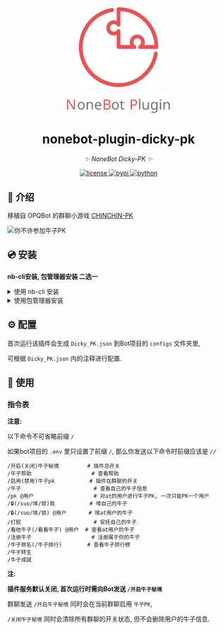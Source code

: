 <div align="center">
  <a href="https://v2.nonebot.dev/store"><img src="https://raw.githubusercontent.com/tkgs0/nbpt/resources/nbp_logo.png" width="180" height="180" alt="NoneBotPluginLogo"></a>
  <br>
  <p><img src="https://raw.githubusercontent.com/tkgs0/nbpt/resources/NoneBotPlugin.svg" width="240" alt="NoneBotPluginText"></p>
</div>

<div align="center">

# nonebot-plugin-dicky-pk

_✨ NoneBot Dicky-PK ✨_


<a href="./LICENSE">
    <img src="https://img.shields.io/github/license/tkgs0/nonebot-plugin-dicky-pk.svg" alt="license">
</a>
<a href="https://pypi.python.org/pypi/nonebot-plugin-dicky-pk">
    <img src="https://img.shields.io/pypi/v/nonebot-plugin-dicky-pk.svg" alt="pypi">
</a>
<a href="https://www.python.org">
    <img src="https://img.shields.io/badge/python-3.8+-blue.svg" alt="python">
</a>

</div>

## 📖 介绍

移植自 OPQBot 的群聊小游戏 [CHINCHIN-PK](https://github.com/opq-osc/chinchin-pk)

<p>
<img src="https://raw.githubusercontent.com/tkgs0/nonebot-plugin-dicky-pk/resources/dicky_pk.gif" width="150" alt="你不许参加牛子PK">
</p>

## 💿 安装

**nb-cli安装, 包管理器安装  二选一**

<details>
<summary>使用 nb-cli 安装</summary>

在 nonebot2 项目的根目录下打开命令行, 输入以下指令即可安装

    nb plugin install nonebot-plugin-dicky-pk

</details>

<details>
<summary>使用包管理器安装</summary>

在 nonebot2 项目的插件目录下, 打开命令行,

**根据你使用的包管理器, 输入相应的安装命令**

<details>
<summary>pip</summary>

    pip install nonebot-plugin-dicky-pk

</details>
<details>
<summary>pdm</summary>

    pdm add nonebot-plugin-dicky-pk

</details>
<details>
<summary>poetry</summary>

    poetry add nonebot-plugin-dicky-pk

</details>
<details>
<summary>conda</summary>

    conda install nonebot-plugin-dicky-pk

</details>

打开 bot项目下的 `pyproject.toml` 文件,

在其 `plugins` 里加入 `nonebot_plugin_dicky_pk`

    plugins = ["nonebot_plugin_dicky_pk"]

</details>
</details>

## ⚙️ 配置

首次运行该插件会生成 `Dicky_PK.json` 到Bot项目的 `configs` 文件夹里,

可根据 `Dicky_PK.json` 内的注释进行配置.

## 🎉 使用

### 指令表

**注意:**

以下命令不可省略前缀 `/`

如果bot项目的 `.env` 里只设置了前缀 `/`, 那么你发送以下命令时前缀应该是 `//`

```
/开启(关闭)牛子秘境         # 插件总开关
/牛子帮助                   # 查看帮助
/启用(禁用)牛子pk           # 插件在群聊的开关
/牛子                       # 查看自己的牛子信息
/pk @用户                   # 对at的用户进行牛子PK, 一次只能PK一个用户
/🔒(/suo/嗦/锁)我           # 嗦自己的牛子
/🔒(/suo/嗦/锁) @用户       # 嗦at用户的牛子
/打胶                       # 安抚自己的牛子
/看他牛子(/看看牛子) @用户  # 查看at用户的牛子
/注册牛子                   # 注册属于你的牛子
/牛子排名(/牛子排行)        # 查看牛子排行榜
/牛子转生
/牛子成就
```

**注:**

**插件服务默认关闭, 首次运行时需向Bot发送 `/开启牛子秘境`**

群聊发送 `/开启牛子秘境` 同时会在当前群聊启用 `牛子PK`,

`/关闭牛子秘境` 同时会清除所有群聊的开关状态, 但不会删除用户的牛子信息.

